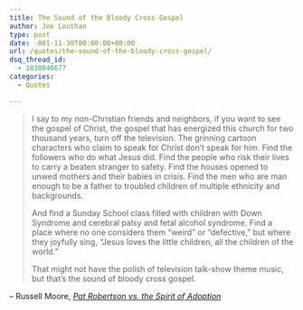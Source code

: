 ```yaml
---
title: The Sound of the Bloody Cross Gospel
author: Joe Louthan
type: post
date: -001-11-30T00:00:00+00:00
url: /quotes/the-sound-of-the-bloody-cross-gospel/
dsq_thread_id:
  - 1830846677
categories:
  - Quotes

---
```

> I say to my non-Christian friends and neighbors, if you want to see the gospel of Christ, the gospel that has energized this church for two thousand years, turn off the television. The grinning cartoon characters who claim to speak for Christ don’t speak for him. Find the followers who do what Jesus did. Find the people who risk their lives to carry a beaten stranger to safety. Find the houses opened to unwed mothers and their babies in crisis. Find the men who are man enough to be a father to troubled children of multiple ethnicity and backgrounds.
> 
> And find a Sunday School class filled with children with Down Syndrome and cerebral palsy and fetal alcohol syndrome. Find a place where no one considers them “weird” or “defective,” but where they joyfully sing, “Jesus loves the little children, all the children of the world.”
> 
> That might not have the polish of television talk-show theme music, but that’s the sound of bloody cross gospel.

&#8211; Russell Moore, <a href="http://www.russellmoore.com/2012/08/17/pat-robertson-vs-the-spirit-of-adoption/" target="_blank"><em>Pat Robertson vs. the Spirit of Adoption</em></a>